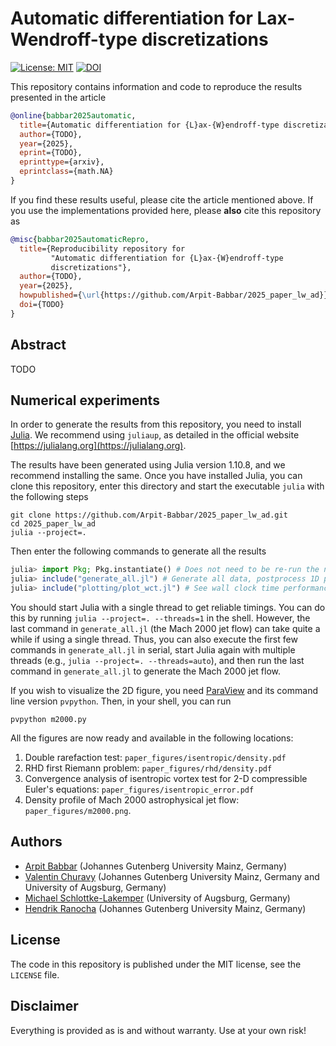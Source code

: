 # Automatic differentiation for Lax-Wendroff-type discretizations

[![License: MIT](https://img.shields.io/badge/License-MIT-success.svg)](https://opensource.org/licenses/MIT)
[![DOI](https://zenodo.org/badge/DOI/TODO.svg)](https://zenodo.org/doi/TODO)

This repository contains information and code to reproduce the results
presented in the article
```bibtex
@online{babbar2025automatic,
  title={Automatic differentiation for {L}ax-{W}endroff-type discretizations},
  author={TODO},
  year={2025},
  eprint={TODO},
  eprinttype={arxiv},
  eprintclass={math.NA}
}
```

If you find these results useful, please cite the article mentioned above.
If you use the implementations provided here, please **also** cite this
repository as
```bibtex
@misc{babbar2025automaticRepro,
  title={Reproducibility repository for
         "Automatic differentiation for {L}ax-{W}endroff-type
         discretizations"},
  author={TODO},
  year={2025},
  howpublished={\url{https://github.com/Arpit-Babbar/2025_paper_lw_ad}},
  doi={TODO}
}
```

## Abstract

TODO


## Numerical experiments

In order to generate the results from this repository, you need to install [Julia](https://julialang.org).
We recommend using `juliaup`, as detailed in the official website [https://julialang.org](https://julialang.org).

The results have been generated using Julia version 1.10.8, and we recommend installing the same.
Once you have installed Julia, you can clone this repository, enter this directory and start the executable
`julia` with the following steps

```shell
git clone https://github.com/Arpit-Babbar/2025_paper_lw_ad.git
cd 2025_paper_lw_ad
julia --project=.
```

Then enter the following commands to generate all the results

```julia
julia> import Pkg; Pkg.instantiate() # Does not need to be re-run the next time you enter the REPL
julia> include("generate_all.jl") # Generate all data, postprocess 1D profiles and convergence plots
julia> include("plotting/plot_wct.jl") # See wall clock time performance comparing ALW and AD on screen
```

You should start Julia with a single thread to get reliable timings.
You can do this by running `julia --project=. --threads=1` in the shell.
However, the last command in `generate_all.jl` (the Mach 2000 jet flow)
can take quite a while if using a single thread. Thus, you can also execute
the first few commands in `generate_all.jl` in serial, start Julia again
with multiple threads (e.g., `julia --project=. --threads=auto`), and then
run the last command in `generate_all.jl` to generate the Mach 2000 jet flow.

If you wish to visualize the 2D figure, you need [ParaView](https://www.paraview.org)
and its command line version `pvpython`. Then, in your shell, you can run

```shell
pvpython m2000.py
```

All the figures are now ready and available in the following locations:
1. Double rarefaction test: `paper_figures/isentropic/density.pdf`
2. RHD first Riemann problem: `paper_figures/rhd/density.pdf`
3. Convergence analysis of isentropic vortex test for 2-D compressible Euler's equations: `paper_figures/isentropic_error.pdf`
4. Density profile of Mach 2000 astrophysical jet flow: `paper_figures/m2000.png`.


## Authors

- [Arpit Babbar](https://arpit-babbar.github.io) (Johannes Gutenberg University Mainz, Germany)
- [Valentin Churavy](https://vchuravy.dev) (Johannes Gutenberg University Mainz, Germany and University of Augsburg, Germany)
- [Michael Schlottke-Lakemper](https://lakemper.eu) (University of Augsburg, Germany)
- [Hendrik Ranocha](https://ranocha.de) (Johannes Gutenberg University Mainz, Germany)


## License

The code in this repository is published under the MIT license, see the
`LICENSE` file.


## Disclaimer

Everything is provided as is and without warranty. Use at your own risk!
